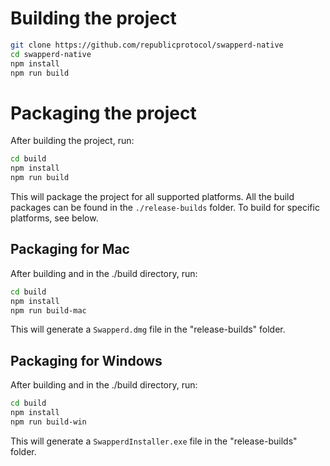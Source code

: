 # Building the project

```bash
git clone https://github.com/republicprotocol/swapperd-native
cd swapperd-native
npm install
npm run build
```

# Packaging the project

After building the project, run:

```bash
cd build
npm install
npm run build
```

This will package the project for all supported platforms. All the build packages can be found in the `./release-builds` folder. To build for specific platforms, see below.

## Packaging for Mac

After building and in the ./build directory, run:

```bash
cd build
npm install
npm run build-mac
```

This will generate a `Swapperd.dmg` file in the "release-builds" folder.

## Packaging for Windows

After building and in the ./build directory, run:

```bash
cd build
npm install
npm run build-win
```

This will generate a `SwapperdInstaller.exe` file in the "release-builds" folder.

